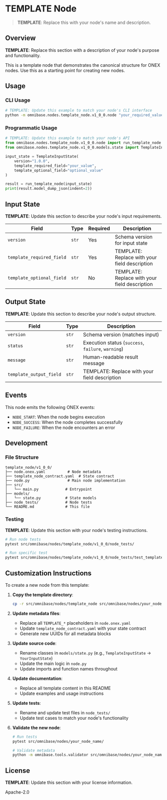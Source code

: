 <!-- === OmniNode:Metadata ===
metadata_version: 0.1.0
protocol_version: 0.1.0
owner: OmniNode Team
copyright: OmniNode Team
schema_version: 0.1.0
name: README.md
version: 1.0.0
uuid: 56408dd3-fbab-40ea-b185-5d959f503b95
author: OmniNode Team
created_at: '2025-05-28T12:40:27.299395'
last_modified_at: '1970-01-01T00:00:00Z'
description: Stamped by MarkdownHandler
state_contract: state_contract://default
lifecycle: active
hash: '0000000000000000000000000000000000000000000000000000000000000000'
entrypoint: markdown://README
namespace: markdown://README
meta_type: tool

<!-- === /OmniNode:Metadata === -->
# TEMPLATE Node

> **TEMPLATE**: Replace this with your node's name and description.

## Overview

**TEMPLATE**: Replace this section with a description of your node's purpose and functionality.

This is a template node that demonstrates the canonical structure for ONEX nodes. Use this as a starting point for creating new nodes.

## Usage

### CLI Usage

```bash
# TEMPLATE: Update this example to match your node's CLI interface
python -m omnibase.nodes.template_node.v1_0_0.node "your_required_value" --template-optional-field "optional_value"
```

### Programmatic Usage

```python
# TEMPLATE: Update this example to match your node's API
from omnibase.nodes.template_node.v1_0_0.node import run_template_node
from omnibase.nodes.template_node.v1_0_0.models.state import TemplateInputState

input_state = TemplateInputState(
    version="1.0.0",
    template_required_field="your_value",
    template_optional_field="optional_value"
)

result = run_template_node(input_state)
print(result.model_dump_json(indent=2))
```

## Input State

**TEMPLATE**: Update this section to describe your node's input requirements.

| Field | Type | Required | Description |
|-------|------|----------|-------------|
| `version` | `str` | Yes | Schema version for input state |
| `template_required_field` | `str` | Yes | TEMPLATE: Replace with your field description |
| `template_optional_field` | `str` | No | TEMPLATE: Replace with your field description |

## Output State

**TEMPLATE**: Update this section to describe your node's output structure.

| Field | Type | Description |
|-------|------|-------------|
| `version` | `str` | Schema version (matches input) |
| `status` | `str` | Execution status (`success`, `failure`, `warning`) |
| `message` | `str` | Human-readable result message |
| `template_output_field` | `str` | TEMPLATE: Replace with your field description |

## Events

This node emits the following ONEX events:

- `NODE_START`: When the node begins execution
- `NODE_SUCCESS`: When the node completes successfully
- `NODE_FAILURE`: When the node encounters an error

## Development

### File Structure

```
template_node/v1_0_0/
├── node.onex.yaml          # Node metadata
├── template_node_contract.yaml  # State contract
├── node.py                 # Main node implementation
├── src/
│   └── main.py            # Entrypoint
├── models/
│   └── state.py           # State models
├── node_tests/            # Node tests
└── README.md              # This file
```

### Testing

**TEMPLATE**: Update this section with your node's testing instructions.

```bash
# Run node tests
pytest src/omnibase/nodes/template_node/v1_0_0/node_tests/

# Run specific test
pytest src/omnibase/nodes/template_node/v1_0_0/node_tests/test_template.py
```

## Customization Instructions

To create a new node from this template:

1. **Copy the template directory**:
   ```bash
   cp -r src/omnibase/nodes/template_node src/omnibase/nodes/your_node_name
   ```

2. **Update metadata files**:
   - Replace all `TEMPLATE_*` placeholders in `node.onex.yaml`
   - Update `template_node_contract.yaml` with your state contract
   - Generate new UUIDs for all metadata blocks

3. **Update source code**:
   - Rename classes in `models/state.py` (e.g., `TemplateInputState` → `YourInputState`)
   - Update the main logic in `node.py`
   - Update imports and function names throughout

4. **Update documentation**:
   - Replace all template content in this README
   - Update examples and usage instructions

5. **Update tests**:
   - Rename and update test files in `node_tests/`
   - Update test cases to match your node's functionality

6. **Validate the new node**:
   ```bash
   # Run tests
   pytest src/omnibase/nodes/your_node_name/
   
   # Validate metadata
   python -m omnibase.tools.validator src/omnibase/nodes/your_node_name/
   ```

## License

**TEMPLATE**: Update this section with your license information.

Apache-2.0
